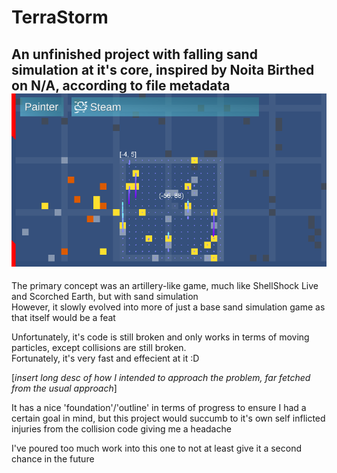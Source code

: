 # TerraStorm
 An unfinished project with falling sand simulation at it's core, inspired by Noita
 Birthed on **N/A**, according to file metadata
 ![Screenshot of Said Project](/screenshot.png)
---
The primary concept was an artillery-like game, much like ShellShock Live and Scorched Earth, but with sand simulation  
However, it slowly evolved into more of just a base sand simulation game as that itself would be a feat

Unfortunately, it's code is still broken and only works in terms of moving particles, except collisions are still broken.  
Fortunately, it's very fast and effecient at it :D

[*insert long desc of how I intended to approach the problem, far fetched from the usual approach*]

It has a nice 'foundation'/'outline' in terms of progress to ensure I had a certain goal in mind, but this project would succumb to it's own self inflicted injuries from the collision code giving me a headache

I've poured too much work into this one to not at least give it a second chance in the future
